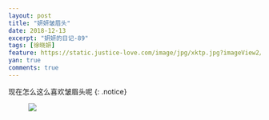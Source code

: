 ```yaml
---
layout: post
title: "妍妍皱眉头"
date: 2018-12-13
excerpt: "妍妍的日记-89"
tags: [徐晓妍]
feature: https://static.justice-love.com/image/jpg/xktp.jpg?imageView2/1/w/1200/h/500
yan: true
comments: true
---
```

现在怎么这么喜欢皱眉头呢
{: .notice}
<figure>
    <img src="{{ site.staticUrl }}/yanyan/image/zoumeitou.jpeg" />
</figure>
